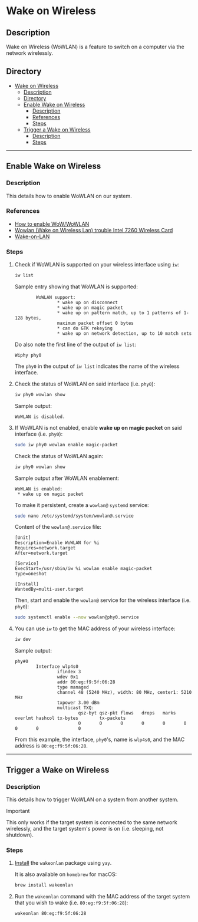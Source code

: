 # Wake on Wireless

## Description

Wake on Wireless (WoWLAN) is a feature to switch on a computer via the network wirelessly.

## Directory

- [Wake on Wireless](#wake-on-wireless)
  - [Description](#description)
  - [Directory](#directory)
  - [Enable Wake on Wireless](#enable-wake-on-wireless)
    - [Description](#description-1)
    - [References](#references)
    - [Steps](#steps)
  - [Trigger a Wake on Wireless](#trigger-a-wake-on-wireless)
    - [Description](#description-2)
    - [Steps](#steps-1)

---

## Enable Wake on Wireless

### Description

This details how to enable WoWLAN on our system.

### References

- [How to enable WoW/WoWLAN](https://unix.stackexchange.com/a/553449)
- [Wowlan (Wake on Wireless Lan) trouble Intel 7260 Wireless Card](https://bbs.archlinux.org/viewtopic.php?id=215563)
- [Wake-on-LAN](https://wiki.archlinux.org/title/Wake-on-LAN)

### Steps

1. Check if WoWLAN is supported on your wireless interface using `iw`:

    ```sh
    iw list
    ```

    Sample entry showing that WoWLAN is supported:

    ```
            WoWLAN support:
                    * wake up on disconnect
                    * wake up on magic packet
                    * wake up on pattern match, up to 1 patterns of 1-128 bytes,
                    maximum packet offset 0 bytes
                    * can do GTK rekeying
                    * wake up on network detection, up to 10 match sets
    ```

    Do also note the first line of the output of `iw list`:

    ```
    Wiphy phy0
    ```

    The `phy0` in the output of `iw list` indicates the name of the wireless interface.

2. Check the status of WoWLAN on said interface (i.e. `phy0`):

    ```sh
    iw phy0 wowlan show
    ```

    Sample output:

    ```
    WoWLAN is disabled.
    ```

3. If WoWLAN is not enabled, enable **wake up on magic packet** on said interface (i.e. `phy0`):

    ```sh
    sudo iw phy0 wowlan enable magic-packet
    ```

    Check the status of WoWLAN again:

    ```sh
    iw phy0 wowlan show
    ```

    Sample output after WoWLAN enablement:

    ```
    WoWLAN is enabled:
     * wake up on magic packet
    ```

    To make it persistent, create a `wowlan@` `systemd` service:

    ```sh
    sudo nano /etc/systemd/system/wowlan@.service
    ```

    Content of the `wowlan@.service` file:

    ```
    [Unit]
    Description=Enable WoWLAN for %i
    Requires=network.target
    After=network.target

    [Service]
    ExecStart=/usr/sbin/iw %i wowlan enable magic-packet
    Type=oneshot

    [Install]
    WantedBy=multi-user.target
    ```

    Then, start and enable the `wowlan@` service for the wireless interface (i.e. `phy0`):

    ```sh
    sudo systemctl enable --now wowlan@phy0.service
    ```

4. You can use `iw` to get the MAC address of your wireless interface:

    ```sh
    iw dev
    ```

    Sample output:

    ```
    phy#0
            Interface wlp4s0
                    ifindex 3
                    wdev 0x1
                    addr 80:eg:f9:5f:06:28
                    type managed
                    channel 48 (5240 MHz), width: 80 MHz, center1: 5210 MHz
                    txpower 3.00 dBm
                    multicast TXQ:
                            qsz-byt qsz-pkt flows   drops   marks   overlmt hashcol tx-bytes        tx-packets
                            0       0       0       0       0       0       0       0               0
    ```

    From this example, the interface, `phy0`'s, name is `wlp4s0`, and the MAC address is `80:eg:f9:5f:06:28`.

---

## Trigger a Wake on Wireless

### Description

This details how to trigger WoWLAN on a system from another system.

> [!IMPORTANT]  
> This only works if the target system is connected to the same network wirelessly, and the target system's power is on (i.e. sleeping, not shutdown).

### Steps

1. [Install](yay.md#install) the `wakeonlan` package using `yay`.

    It is also available on `homebrew` for macOS:

    ```sh
    brew install wakeonlan
    ```

2. Run the `wakeonlan` command with the MAC address of the target system that you wish to wake (i.e. `80:eg:f9:5f:06:28`):

    ```sh
    wakeonlan 80:eg:f9:5f:06:28
    ```
